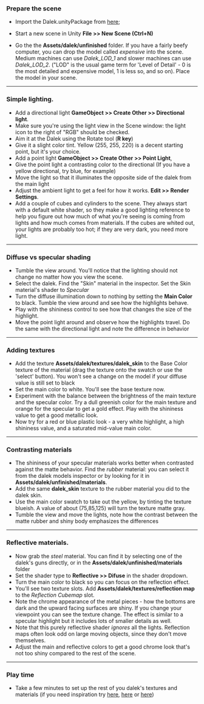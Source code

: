 ### Prepare the scene

* Import the Dalek.unityPackage from [here](https://dl.dropboxusercontent.com/u/2977490/unity%40makerhaus/week%202/dalek.unitypackage);

* Start a new scene in Unity **File >> New Scene (Ctrl+N)**
* Go the the **Assets/dalek/unfinished** folder.  If you have a fairly beefy computer, you can drop the model called _expensive_ into the scene.  Medium machines can use _Dalek_LOD_1_ and slower machines can use _Dalek_LOD_2_.  ("LOD" is the usual game term for 'Level of Detail' - 0 is the most detailed and expensive model, 1 is less so, and so on).  Place the model in your scene.
___________

### Simple lighting.

*  Add a directional light **GameObject >> Create Other >> Directional light**.  
*  Make sure you're using the light view in the Scene window: the light icon to the right of "RGB" should be checked.
*  Aim it at the Dalek using the Rotate tool (**R key**)
*  Give it a slight color tint. Yellow (255, 255, 220) is a decent starting point, but it's your choice.
*  Add a point light **GameObject >> Create Other >> Point Light**,
*  Give the point light a contrasting color to the directional (If you have a yellow directional, try blue, for example)
* Move the light so that it illuminates the opposite side of the dalek from the main light
* Adjust the ambient light to get a feel for how it works.  **Edit >> Render Settings**. 
* Add a couple of cubes and cylinders to the scene. They always start with a default white shader, so they make a good lighting reference to help you figure out how much of what you're seeing is coming from lights and how much comes from materials.  If the cubes are whited out, your lights are probably too hot; if they are very dark, you need more light.

_____________________
### Diffuse vs specular shading

* Tumble the view around. You'll notice that the lighting should not change no matter how you view the scene.
* Select the dalek. Find the "Skin" material in the inspector.  Set the Skin material's shader to _Specular_
* Turn the diffuse illumination down to nothing by setting the **Main Color** to black.  Tumble the view around and see how the highlights behave.
* Play with the shininess control to see how that changes the size of the highlight.  
* Move the point light around and observe how the highlights travel.  Do the same with the directional light and note the difference in behavior
_____________________
### Adding textures

* Add the texture **Assets/dalek/textures/dalek_skin** to the Base Color texture of the material (drag the texture onto the swatch or use the 'select' button). You won't see a change on the model if your diffuse value is still set to black
* Set the main color to white. You'll see the base texture now.
* Experiment with the balance between the brightness of the main texture and the specular color. Try a dull greenish color for the main texture and orange for the specular to get a gold effect. Play with the shininess value to get a good metallic look.
* Now try for a red or blue plastic look - a very white highlight, a high shininess value,  and a saturated mid-value main color.


-----------------
### Contrasting materials
* The shininess of your specular materials works better when contrasted against the matte behavior.  Find the _rubber_ material: you can select it from the dalek models inspector or by looking for it in **Assets/dalek/unfinished/materials**.
* Add the same **dalek_skin** texture to the rubber material you did to the dalek skin.
* Use the main color swatch to take out the yellow, by tinting the texture blueish.  A value of about (75,85,125) will turn the texture matte gray.
* Tumble the view and move the lights, note how the contrast between the matte rubber and shiny body emphasizes the differences

-----------------
### Reflective materials.
* Now grab the _steel_ material. You can find it by selecting one of the dalek's guns directly, or in the **Assets/dalek/unfinished/materials** folder
* Set the shader type to **Reflective >> Difuse** in the shader dropdown.
* Turn the main color to black so you can focus on the reflection effect.
* You'll see two texture slots. Add **Assets/dalek/textures/reflection map** to the *Reflection Cubemap* slot.
* Note the chrome appearance of the metal pieces - how the bottoms are dark and the upward facing surfaces are shiny. If you change your viewpoint you can see the texture change. The effect is similar to a specular highlight but it includes lots of smaller details as well.
* Note that this purely reflective shader *ignores* all the lights. Reflection maps often look odd on large moving objects, since they don't move themselves.
* Adjust the main and reflective colors to get a good chrome look that's not too shiny compared to the rest of the scene.

------------------
### Play time
* Take a few minutes to set up the rest of you dalek's textures and materials (if you need inspiration try [here](http://hashtagstudios.tv/wp-content/uploads/2013/02/hybrid-coloured-daleks-1440x900.jpg), [here](http://media.creativebloq.futurecdn.net/sites/creativebloq.com/files/images/2013/03/dalek1.jpg)  or [here](http://static1.wikia.nocookie.net/__cb20100519091761/tardis/images/a/ab/Daleks.jpg))
